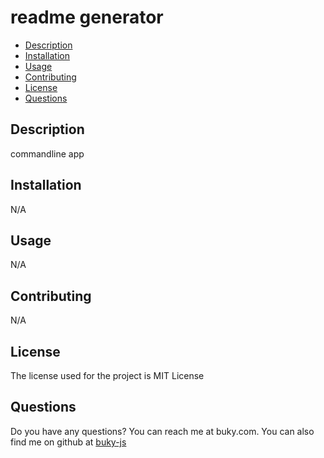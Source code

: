 # readme generator

* [Description](#description)
* [Installation](#installation)
* [Usage](#usage)
* [Contributing](#contributing)
* [License](#license)
* [Questions](#questions)


## Description
commandline app


## Installation
N/A

## Usage
N/A

## Contributing
N/A

## License
The license used for the project is MIT License

## Questions
Do you have any questions? You can reach me at  buky.com. You can also find me on github at [buky-js](https://github.com/Buky-js)